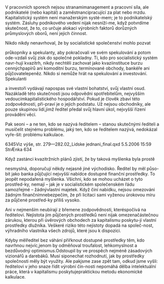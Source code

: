 
V pracovních sporech nejsou stranamimanagement a pracovní síla, ale podnikatelé (nebo kapitál) a zaměstnancipracující za plat nebo mzdu. Kapitalistický systém není manažerským systé-mem; je to podnikatelský systém. Zásluhy podnikového vedení nijak nesníží-me, když potvrdíme skutečnost, že to, co určuje alokaci výrobních faktorů dorůzných průmyslových oborů, není jejich činnost.

Nikdo nikdy nenavrhoval, že by socialistické společenství mohlo pozvat

průkopníky a spekulanty, aby pokračovali ve svém spekulování a potom ode-vzdali svůj zisk do společné pokladny. Ti, kdo pro socialistický systém navr-hují kvazitrh, nikdy nechtěli zachovat jako kvaziinstituce burzu cennýchpapírů ani komoditní burzu, termínované obchody, bankéře ani půjčovatelepeněz. Nikdo si nemůže hrát na spekulování a investování. Spekulanti

a investoři vydávají napospas své vlastní bohatství, svůj vlastní osud. Nazákladě této skutečnosti jsou odpovědni spotřebitelům, nejvyšším vedoucímkapitalistického hospodářství. Pokud je člověk zbaví této zodpovědnosti, při-praví je o jejich podstatu. Už nejsou obchodníky, ale pouze skupinou lidí,jimž ředitel předal svůj hlavní úkol, nejvyšší řízení provádění věcí.

Pak seoni – a ne ten, kdo se nazývá ředitelem – stanou skutečnými řediteli a musíčelit stejnému problému, jaký ten, kdo se ředitelem nazývá, nedokázal vyře-šit: problému kalkulace.

6345Viz výše, str. 279—282.02_Lidske jednani_final.qxd 5.5.2006 15:59 StrÆnka 634

Když zastánci kvazitržních plánů zjistí, že by taková myšlenka byla prostě

nesmyslná, doporučují někdy nejasně jiné východisko. Ředitel by měl půso-bit jako banka půjčující nejvyšší nabídce dostupné finanční prostředky. To jeopět nepodařená myšlenka. Všichni, kdo se mohou ucházet o tyto prostřed-ky, nemají – jak je v socialistickém společenském řádu samozřejmé – žádnývlastní majetek. Když činí nabídku, nejsou omezováni žádným finančnímnebezpečím, že při licitaci sami vyženou úrokovou míru za půjčené prostřed-ky příliš vysoko.

Ani v nejmenším neubírají z břemene zodpovědnosti, kteréspočívá na ředitelovi. Nejistota jim půjčených prostředků není nijak omezenačástečnou zárukou, kterou při úvěrových obchodech za kapitalismu poskytu-jí vlastní prostředky dlužníka. Veškeré riziko této nejistoty dopadá na společ-nost, výhradního vlastníka všech zdrojů, které jsou k dispozici.

Kdyby mělředitel bez váhání přiřknout dostupné prostředky těm, kdo navrhnou nejvíc,jenom by odměňoval troufalost, lehkomyslnost a bezdůvodný optimismus.Odstoupil by ve prospěch nejméně zásadových vizionářů a darebáků. Musí siponechat rozhodnutí, jak by prostředky společnosti měly být využity. Ale pakjsme zase zpět tam, odkud jsme vyšli: ředitelovi v jeho snaze řídit výrobní čin-nosti nepomáhá dělba intelektuální práce, která v kapitalismu poskytujepraktickou metodu ekonomické kalkulace.
